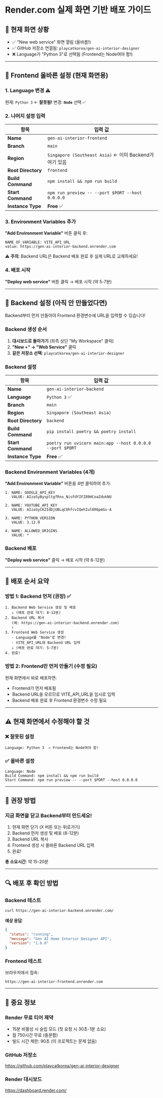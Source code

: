 # Render.com 실제 화면 기반 배포 가이드

## 📌 현재 화면 상황
- ✅ "New web service" 화면 열림 (올바름!)
- ✅ GitHub 저장소 연결됨: `playcatkorea/gen-ai-interior-designer`
- ❌ Language가 "Python 3"로 선택됨 (Frontend는 Node여야 함!)

---

## 🔧 Frontend 올바른 설정 (현재 화면용)

### 1. Language 변경 ⚠️
현재: `Python 3` ← **잘못됨!**
변경: **`Node`** 선택 ✅

### 2. 나머지 설정 입력

| 항목 | 입력 값 |
|------|---------|
| **Name** | `gen-ai-interior-frontend` |
| **Branch** | `main` |
| **Region** | `Singapore (Southeast Asia)` ← 이미 Backend가 여기 있음 |
| **Root Directory** | `frontend` |
| **Build Command** | `npm install && npm run build` |
| **Start Command** | `npm run preview -- --port $PORT --host 0.0.0.0` |
| **Instance Type** | **Free** ✅ |

### 3. Environment Variables 추가

**"Add Environment Variable"** 버튼 클릭 후:

```
NAME_OF_VARIABLE: VITE_API_URL
value: https://gen-ai-interior-backend.onrender.com
```

⚠️ **주의**: Backend URL은 Backend 배포 완료 후 실제 URL로 교체하세요!

### 4. 배포 시작

**"Deploy web service"** 버튼 클릭 → 배포 시작 (약 5-7분)

---

## 🔧 Backend 설정 (아직 안 만들었다면)

Backend부터 먼저 만들어야 Frontend 환경변수에 URL을 입력할 수 있습니다!

### Backend 생성 순서

1. **대시보드로 돌아가기** (좌측 상단 "My Workspace" 클릭)
2. **"New +" → "Web Service"** 클릭
3. **같은 저장소 선택**: `playcatkorea/gen-ai-interior-designer`

### Backend 설정

| 항목 | 입력 값 |
|------|---------|
| **Name** | `gen-ai-interior-backend` |
| **Language** | `Python 3` ✅ |
| **Branch** | `main` |
| **Region** | `Singapore (Southeast Asia)` |
| **Root Directory** | `backend` |
| **Build Command** | `pip install poetry && poetry install` |
| **Start Command** | `poetry run uvicorn main:app --host 0.0.0.0 --port $PORT` |
| **Instance Type** | **Free** ✅ |

### Backend Environment Variables (4개)

**"Add Environment Variable"** 버튼을 4번 클릭하여 추가:

```
1. NAME: GOOGLE_API_KEY
   VALUE: AIzaSyByspltgfRno_NisFdYIFZ89HCoaZdokNU

2. NAME: YOUTUBE_API_KEY
   VALUE: AIzaSyCKZIdDjUBLqC8hfcvIQehIul6R6pmGx-A

3. NAME: PYTHON_VERSION
   VALUE: 3.12.0

4. NAME: ALLOWED_ORIGINS
   VALUE: *
```

### Backend 배포

**"Deploy web service"** 클릭 → 배포 시작 (약 8-12분)

---

## 📝 배포 순서 요약

### 방법 1: Backend 먼저 (권장) ✅

```
1. Backend Web Service 생성 및 배포
   ↓ (배포 완료 대기: 8-12분)
2. Backend URL 복사
   (예: https://gen-ai-interior-backend.onrender.com)
   ↓
3. Frontend Web Service 생성
   - Language를 "Node"로 변경!
   - VITE_API_URL에 Backend URL 입력
   ↓ (배포 완료 대기: 5-7분)
4. 완료!
```

### 방법 2: Frontend만 먼저 만들기 (수정 필요)

현재 화면에서 바로 배포하면:
- Frontend가 먼저 배포됨
- Backend URL을 모르므로 VITE_API_URL을 임시로 입력
- Backend 배포 완료 후 Frontend 환경변수 수정 필요

---

## ⚠️ 현재 화면에서 수정해야 할 것

### ❌ 잘못된 설정
```
Language: Python 3  ← Frontend는 Node여야 함!
```

### ✅ 올바른 설정
```
Language: Node
Build Command: npm install && npm run build
Start Command: npm run preview -- --port $PORT --host 0.0.0.0
```

---

## 🚀 권장 방법

### 지금 화면을 닫고 Backend부터 만드세요!

1. 현재 화면 닫기 (X 버튼 또는 뒤로가기)
2. Backend 먼저 생성 및 배포 (8-12분)
3. Backend URL 복사
4. Frontend 생성 시 올바른 Backend URL 입력
5. 완료!

**총 소요시간**: 약 15-20분

---

## 🔍 배포 후 확인 방법

### Backend 테스트
```bash
curl https://gen-ai-interior-backend.onrender.com/
```

**예상 응답**:
```json
{
  "status": "running",
  "message": "Gen AI Home Interior Designer API",
  "version": "1.0.0"
}
```

### Frontend 테스트
브라우저에서 접속:
```
https://gen-ai-interior-frontend.onrender.com
```

---

## 📌 중요 정보

### Render 무료 티어 제약
- 15분 비활성 시 슬립 모드 (첫 요청 시 30초-1분 소요)
- 월 750시간 무료 (충분함)
- 빌드 시간 제한: 90초 (이 프로젝트는 문제 없음)

### GitHub 저장소
https://github.com/playcatkorea/gen-ai-interior-designer

### Render 대시보드
https://dashboard.render.com/
